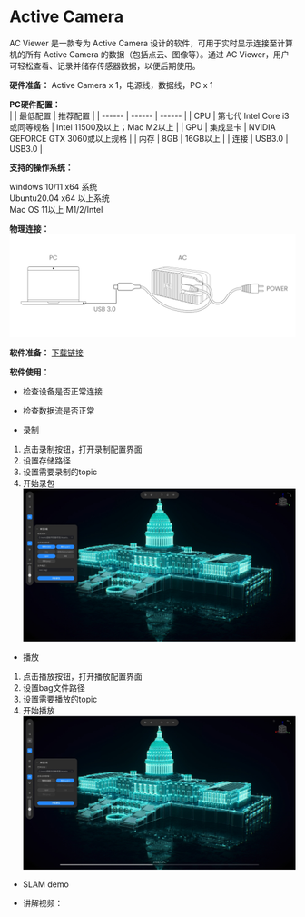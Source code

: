 # Active Camera  

AC Viewer 是一款专为 Active Camera 设计的软件，可用于实时显示连接至计算机的所有 Active Camera 的数据（包括点云、图像等）。通过 AC Viewer，用户可轻松查看、记录并储存传感器数据，以便后期使用。  

**硬件准备：** Active Camera x 1，电源线，数据线，PC x 1  

**PC硬件配置：**  
|    | 最低配置  | 推荐配置 |
| ------ | ------ | ------ |
| CPU | 第七代 Intel Core i3或同等规格 | Intel 11500及以上；Mac M2以上 |
| GPU | 集成显卡 | NVIDIA GEFORCE GTX 3060或以上规格 |
| 内存 | 8GB | 16GB以上 |
| 连接 | USB3.0 | USB3.0 |

**支持的操作系统：**   

windows 10/11 x64 系统  
Ubuntu20.04 x64 以上系统  
Mac OS 11以上 M1/2/Intel  

**物理连接：**
![图片alt](../image/output.png)  


**软件准备：** [下载链接](https://xxx.com/download.7z)   
<!-- [下载压缩包](https://terra-1-g.djicdn.com/65c028cd298f4669a7f0e40e50ba1131/Download/update/Livox%20Viewer%200.8.0.7z) -->

<!-- <a href="https://www.livoxtech.com/3296f540ecf5458a8829e01cf429798e/downloads/Livox%20%E7%82%B9%E4%BA%91%E7%89%B9%E6%80%A7.pdf" target="_blank">文件</a> -->

<!-- [下载文件](https://www.livoxtech.com/3296f540ecf5458a8829e01cf429798e/downloads/Livox%20%E7%82%B9%E4%BA%91%E7%89%B9%E6%80%A7.pdf)   -->

 **软件使用：**  
- 检查设备是否正常连接  

- 检查数据流是否正常  

- 录制
1. 点击录制按钮，打开录制配置界面
2. 设置存储路径
3. 设置需要录制的topic  
4. 开始录包  
![图片alt](../image/active_amera1.jpg)  

- 播放
1. 点击播放按钮，打开播放配置界面
2. 设置bag文件路径
3. 设置需要播放的topic
4. 开始播放 
![图片alt](../image/active_amera2.jpg)   

- SLAM demo

- 讲解视频：
